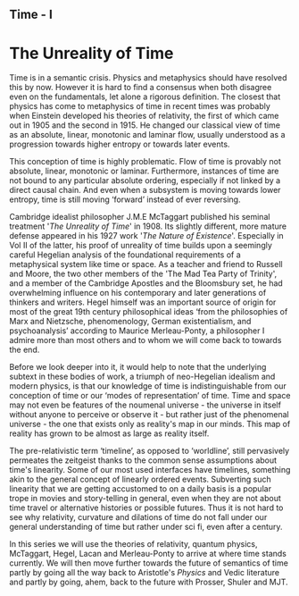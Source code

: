 ## Time - I

# The Unreality of Time

Time is in a semantic crisis. Physics and metaphysics should have resolved this by now. However it is hard to find a consensus when both disagree even on the fundamentals, let alone a rigorous definition. The closest that physics has come to metaphysics of time in recent times was probably when Einstein developed his theories of relativity, the first of which came out in 1905 and the second in 1915. He changed our classical view of time as an absolute, linear, monotonic and laminar flow, usually understood as a progression towards higher entropy or towards later events. 

This conception of time is highly problematic. Flow of time is provably not absolute, linear, monotonic or laminar. Furthermore, instances of time are not bound to any particular absolute ordering, especially if not linked by a direct causal chain. And even when a subsystem is moving towards lower entropy, time is still moving ‘forward’ instead of ever reversing. 

Cambridge idealist philosopher J.M.E McTaggart published his seminal treatment '*The Unreality of Time*' in 1908. Its slightly different, more mature defense appeared in his 1927 work '*The Nature of Existence*'. Especially in Vol II of the latter, his proof of unreality of time builds upon a seemingly careful Hegelian analysis of the foundational requirements of a metaphysical system like time or space. As a teacher and friend to Russell and Moore, the two other members of the 'The Mad Tea Party of Trinity', and a member of the Cambridge Apostles and the Bloomsbury set, he had overwhelming influence on his contemporary and later generations of thinkers and writers. Hegel himself was an important source of origin for most of the great 19th century philosophical ideas ‘from the philosophies of Marx and Nietzsche, phenomenology, German existentialism, and psychoanalysis’ according to Maurice Merleau-Ponty, a philosopher I admire more than most others and to whom we will come back to towards the end.

Before we look deeper into it, it would help to note that the underlying subtext in these bodies of work, a triumph of neo-Hegelian idealism and modern physics, is that our knowledge of time is indistinguishable from our conception of time or our ‘modes of representation’ of  time. Time and space may not even be features of the noumenal universe - the universe in itself without anyone to perceive or observe it - but rather just of the phenomenal universe - the one that exists only as reality's map in our minds. This map of reality has grown to be almost as large as reality itself.

The pre-relativistic term ‘timeline’, as opposed to ‘worldline’, still pervasively permeates the zeitgeist thanks to the common sense assumptions about time's linearity. Some of our most used interfaces have timelines, something akin to the general concept of linearly ordered events. Subverting such linearity that we are getting accustomed to on a daily basis is a popular trope in movies and story-telling in general, even when they are not about time travel or alternative histories or possible futures. Thus it is not hard to see why relativity, curvature and dilations of time do not fall under our general understanding of time but rather under sci fi, even after a century. 

In this series we will use the theories of relativity, quantum physics, McTaggart, Hegel, Lacan and Merleau-Ponty to arrive at where time stands currently. We will then move further towards the future of semantics of time partly by going all the way back to Aristotle's *Physics* and Vedic literature and partly by going, ahem, back to the future with Prosser, Shuler and MJT. 